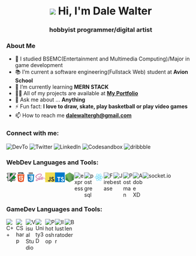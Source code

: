 <h1 align="center"><img src="https://raw.githubusercontent.com/MartinHeinz/MartinHeinz/master/wave.gif" width="30px"> Hi, I'm Dale Walter</h1>
<h3 align="center">hobbyist programmer/digital artist</h3>

### About Me
- 🏫 I studied BSEMC(Entertainment and Multimedia Computing)/Major in game development
- 📚 I’m current a software engineering(Fullstack Web) student at **Avion School**
- 🌱 I’m currently learning **MERN STACK**
- 👨‍💻 All of my projects are available at **[My Portfolio](https://wmaximdev.github.io/portfolio)**
- 💬 Ask me about ... **Anything**
- ⚡ Fun fact: **I love to draw, skate, play basketball or play video games**
- 📫 How to reach me **dalewaltergh@gmail.com**

### Connect with me: 
<p align="left">
  <img align="center" src="https://img.icons8.com/external-tal-revivo-shadow-tal-revivo/24/000000/external-dev-community-where-programmers-share-ideas-and-help-each-other-grow-logo-shadow-tal-revivo.png" alt="DevTo" width="26" />
  <img align="center" src="https://img.icons8.com/ios/50/000000/twitter.png" alt="Twitter" width="26" />
  <img align="center" src="https://img.icons8.com/windows/32/000000/linkedin.png" alt="LinkedIn" width="26" />
  <img align="center" src="https://img.icons8.com/external-tal-revivo-shadow-tal-revivo/24/000000/external-codesandbox-an-online-code-editor-and-sharing-web-application-projects-logo-shadow-tal-revivo.png" alt="Codesandbox" width="26" />
  <img align="center" src="https://img.icons8.com/glyph-neue/64/000000/dribbble.png" alt="dribbble" width="26" />
</p>

### WebDev Languages and Tools:
<p align="left"> 
  <img align="left" alt="VIM" width="26px" src="https://raw.githubusercontent.com/github/explore/80688e429a7d4ef2fca1e82350fe8e3517d3494d/topics/vim/vim.png"/>
  <img align="left" alt="HTML5" width="26px" src="https://raw.githubusercontent.com/github/explore/80688e429a7d4ef2fca1e82350fe8e3517d3494d/topics/html/html.png"/>
  <img align="left" alt="CSS3" width="26px" src="https://raw.githubusercontent.com/github/explore/80688e429a7d4ef2fca1e82350fe8e3517d3494d/topics/css/css.png"/>
  <img align="left" alt="SASS" width="26px" src="https://raw.githubusercontent.com/github/explore/80688e429a7d4ef2fca1e82350fe8e3517d3494d/topics/sass/sass.png"/>
  <img align="left" alt="Javascript" width="26px" src="https://raw.githubusercontent.com/github/explore/80688e429a7d4ef2fca1e82350fe8e3517d3494d/topics/javascript/javascript.png"/>
  <img align="left" alt="Typescript" width="26px" src="https://raw.githubusercontent.com/github/explore/80688e429a7d4ef2fca1e82350fe8e3517d3494d/topics/typescript/typescript.png"/>
  <img align="left" alt="NodeJS" width="26px" src="https://raw.githubusercontent.com/github/explore/80688e429a7d4ef2fca1e82350fe8e3517d3494d/topics/nodejs/nodejs.png"/>
  <img align="left" alt="express" width="26px" src="https://www.mementotech.in/assets/images/icons/express.png"/>
  <img align="left" alt="postgresql" width="26px" src="https://img.icons8.com/color/48/000000/postgreesql.png"/>
  <img align="left" alt="React" width="26px" src="https://raw.githubusercontent.com/github/explore/80688e429a7d4ef2fca1e82350fe8e3517d3494d/topics/react/react.png"/>
  <img align="left" alt="Firebase" width="26px" src="https://www.vectorlogo.zone/logos/firebase/firebase-icon.svg"/>
  <img alig="left" alt="socket.io" width="26px" src="https://www.vulper.io/wp-content/uploads/2020/08/kisspng-socket-io-node-js-javascript-network-socket-websoc-socket-io-logo-in-svg-jpg-png-5b81a6e505cd53.3223084015352235250238.jpg" />
  <img align="left" alt="Jest" width="26px" src="https://www.vectorlogo.zone/logos/jestjsio/jestjsio-icon.svg"/>
  <img align="left" alt="Postman" width="26px" src="https://www.vectorlogo.zone/logos/getpostman/getpostman-icon.svg"/>
  <img align="left" alt="Adobe XD" width="26px" src="https://cdn.worldvectorlogo.com/logos/adobe-xd.svg"/>
</p>

<br/><br/>

### GameDev Languages and Tools: 
<p align="left"> 
  <img align="left" alt="C++" width="26px" src="https://img.icons8.com/color/48/000000/c-plus-plus-logo.png"/>
  <img align="left" alt="CSharp" width="26px" src="https://img.icons8.com/color/48/000000/c-sharp-logo.png"/>
  <img align="left" alt="Visual Studio" width="26px" src="https://img.icons8.com/color/48/000000/visual-studio.png"/>
  <img align="left" alt="Unity3D" width="26px" src="https://img.icons8.com/ios-filled/50/000000/unity.png"/>
  <img align="left" alt="Photoshop" width="26px" src="https://img.icons8.com/color/48/000000/adobe-photoshop--v1.png"/>
  <img align="left" alt="Illustrator" width="26px" src="https://img.icons8.com/color/48/000000/adobe-illustrator--v1.png"/>
  <img align="left" alt="Blender" width="26px" src="https://img.icons8.com/color/48/000000/blender-3d.png"/>
</p>
